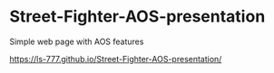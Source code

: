 # Street-Fighter-AOS-presentation
Simple web page with AOS features 


https://ls-777.github.io/Street-Fighter-AOS-presentation/
